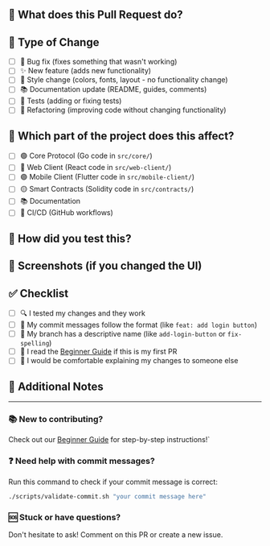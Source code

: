 ## 📝 What does this Pull Request do?

<!-- Briefly describe what changes you made. For example: "Adds a login button to the homepage" -->


## 🔧 Type of Change

<!-- Put an 'x' in the boxes that apply to your changes -->

- [ ] 🐛 Bug fix (fixes something that wasn't working)
- [ ] ✨ New feature (adds new functionality)
- [ ] 💅 Style change (colors, fonts, layout - no functionality change)
- [ ] 📚 Documentation update (README, guides, comments)
- [ ] 🧪 Tests (adding or fixing tests)
- [ ] 🔧 Refactoring (improving code without changing functionality)

## 🎯 Which part of the project does this affect?

<!-- Put an 'x' in the boxes that apply -->

- [ ] 🟢 Core Protocol (Go code in `src/core/`)
- [ ] 🔵 Web Client (React code in `src/web-client/`)
- [ ] 🟣 Mobile Client (Flutter code in `src/mobile-client/`)
- [ ] 🟡 Smart Contracts (Solidity code in `src/contracts/`)
- [ ] 📚 Documentation
- [ ] 🚀 CI/CD (GitHub workflows)

## 🧪 How did you test this?

<!-- Describe how you made sure your changes work. For example: -->
<!-- - "I ran the website locally and clicked the new button" -->
<!-- - "I ran the tests and they all passed" -->
<!-- - "I asked a friend to try it and it worked for them" -->


## 📸 Screenshots (if you changed the UI)

<!-- If you changed how something looks, add screenshots here -->
<!-- You can drag and drop images directly into this text box -->

## ✅ Checklist

<!-- Put an 'x' in ALL the boxes below before submitting -->

- [ ] 🔍 I tested my changes and they work
- [ ] 💬 My commit messages follow the format (like `feat: add login button`)
- [ ] 🌿 My branch has a descriptive name (like `add-login-button` or `fix-spelling`)
- [ ] 📖 I read the [Beginner Guide](../docs/BEGINNER_GUIDE.md) if this is my first PR
- [ ] 🤔 I would be comfortable explaining my changes to someone else

## 🤝 Additional Notes

<!-- Anything else you want to mention? Questions? Concerns? -->


---

### 📚 New to contributing? 
Check out our [Beginner Guide](../docs/BEGINNER_GUIDE.md) for step-by-step instructions!`

### ❓ Need help with commit messages?
Run this command to check if your commit message is correct:
```bash
./scripts/validate-commit.sh "your commit message here"
```

### 🆘 Stuck or have questions?
Don't hesitate to ask! Comment on this PR or create a new issue.
